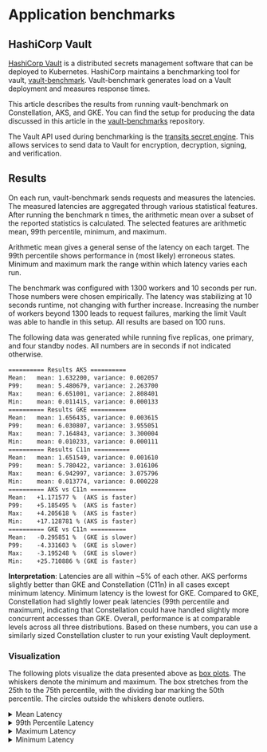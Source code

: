 # Application benchmarks

## HashiCorp Vault

[HashiCorp Vault](https://www.vaultproject.io/) is a distributed secrets management software that can be deployed to Kubernetes.
HashiCorp maintains a benchmarking tool for vault, [vault-benchmark](https://github.com/hashicorp/vault-benchmark/).
Vault-benchmark generates load on a Vault deployment and measures response times.

This article describes the results from running vault-benchmark on Constellation, AKS, and GKE.
You can find the setup for producing the data discussed in this article in the [vault-benchmarks](https://github.com/edgelesssys/vault-benchmarks) repository.

The Vault API used during benchmarking is the [transits secret engine](https://developer.hashicorp.com/vault/docs/secrets/transit).
This allows services to send data to Vault for encryption, decryption, signing, and verification.

## Results

On each run, vault-benchmark sends requests and measures the latencies.
The measured latencies are aggregated through various statistical features.
After running the benchmark n times, the arithmetic mean over a subset of the reported statistics is calculated.
The selected features are arithmetic mean, 99th percentile, minimum, and maximum.

Arithmetic mean gives a general sense of the latency on each target.
The 99th percentile shows performance in (most likely) erroneous states.
Minimum and maximum mark the range within which latency varies each run.

The benchmark was configured with 1300 workers and 10 seconds per run.
Those numbers were chosen empirically.
The latency was stabilizing at 10 seconds runtime, not changing with further increase.
Increasing the number of workers beyond 1300 leads to request failures, marking the limit Vault was able to handle in this setup.
All results are based on 100 runs.

The following data was generated while running five replicas, one primary, and four standby nodes.
All numbers are in seconds if not indicated otherwise.
```
========== Results AKS ==========
Mean:   mean: 1.632200, variance: 0.002057
P99:    mean: 5.480679, variance: 2.263700
Max:    mean: 6.651001, variance: 2.808401
Min:    mean: 0.011415, variance: 0.000133
========== Results GKE ==========
Mean:   mean: 1.656435, variance: 0.003615
P99:    mean: 6.030807, variance: 3.955051
Max:    mean: 7.164843, variance: 3.300004
Min:    mean: 0.010233, variance: 0.000111
========== Results C11n ==========
Mean:   mean: 1.651549, variance: 0.001610
P99:    mean: 5.780422, variance: 3.016106
Max:    mean: 6.942997, variance: 3.075796
Min:    mean: 0.013774, variance: 0.000228
========== AKS vs C11n ==========
Mean:   +1.171577 %  (AKS is faster)
P99:    +5.185495 %  (AKS is faster)
Max:    +4.205618 %  (AKS is faster)
Min:    +17.128781 % (AKS is faster)
========== GKE vs C11n ==========
Mean:   -0.295851 %  (GKE is slower)
P99:    -4.331603 %  (GKE is slower)
Max:    -3.195248 %  (GKE is slower)
Min:    +25.710886 % (GKE is faster)
```

**Interpretation**: Latencies are all within ~5% of each other.
AKS performs slightly better than GKE and Constellation (C11n) in all cases except minimum latency.
Minimum latency is the lowest for GKE.
Compared to GKE, Constellation had slightly lower peak latencies (99th percentile and maximum), indicating that Constellation could have handled slightly more concurrent accesses than GKE.
Overall, performance is at comparable levels across all three distributions.
Based on these numbers, you can use a similarly sized Constellation cluster to run your existing Vault deployment.

### Visualization

The following plots visualize the data presented above as [box plots](https://en.wikipedia.org/wiki/Box_plot).
The whiskers denote the minimum and maximum.
The box stretches from the 25th to the 75th percentile, with the dividing bar marking the 50th percentile.
The circles outside the whiskers denote outliers.

<details>
<summary>Mean Latency</summary>

![Mean Latency](../../_media/benchmark_vault/5replicas/mean_latency.png)

</details>

<details>
<summary>99th Percentile Latency</summary>

![99th Percentile Latency](../../_media/benchmark_vault/5replicas/p99_latency.png)

</details>

<details>
<summary>Maximum Latency</summary>

![Maximum Latency](../../_media/benchmark_vault/5replicas/max_latency.png)

</details>

<details>
<summary>Minimum Latency</summary>

![Minimum Latency](../../_media/benchmark_vault/5replicas/min_latency.png)

</details>
